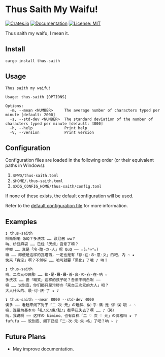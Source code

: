 # Thus Saith My Waifu!

[![Crates.io](https://img.shields.io/crates/v/thus-saith.svg)](https://crates.io/crates/thus-saith)
[![Documentation](https://docs.rs/thus-saith/badge.svg)](https://docs.rs/thus-saith)
[![License: MIT](https://img.shields.io/badge/License-MIT-blue.svg)](https://opensource.org/licenses/MIT)

Thus saith my waifu, I mean it.

## Install

```shell
cargo install thus-saith
```

## Usage

```shell
Thus saith my waifu!

Usage: thus-saith [OPTIONS]

Options:
  -m, --mean <NUMBER>     The average number of characters typed per minute [default: 2000]
  -s, --std-dev <NUMBER>  The standard deviation of the number of characters typed per minute [default: 4000]
  -h, --help              Print help
  -V, --version           Print version
```

## Configuration

Configuration files are loaded in the following order
(or their equivalent paths in Windows):

1. `$PWD/thus-saith.toml`
2. `$HOME/.thus-saith.toml`
3. `$XDG_CONFIG_HOME/thus-saith/config.toml`

If none of these exists, the default configuration will be used.

Refer to the [default configuration file](./config/default.toml) for more information.

## Examples

```shell
❯ thus-saith
啊嘞啊嘞 QAQ？多洗忒 …… 欧尼酱 ww？
呐、桥豆麻袋 …… 已经「厌烦」吾辈了嘛？
哼唧 …… 真是「冷·酷·の·人」呢 QuQ —— ☆(๑°⌓°๑)
嘛 …… 即便是这样的瓦塔西，一定也是有「存·在·の·意·义」的吧、内 ~ ★
快来「肯定」啊？不然呀 …… 咱可就要「黑化」了哦 ♪ 呐？
```

```shell
❯ thus-saith
呐、二次元の民那 …… 都·是·最·最·善·良·の·存·在·呐 ☆
多洗忒 …… 要「嘲笑」这样的孩子呢？吾辈不明白啊 ——
嘛 …… 说到底，你们都只是污秽の「来自三次元的大人」吧？
大人什么的、最·讨·厌·了 ★ ♪
```

```shell
❯ thus-saith --mean 8000 --std-dev 4000
诶多 …… 看起来阁下对于「二·次·元」の理解、似·乎·满·是·谬·误·哦 ☆ ~
嘛，连最为基本の「礼♪义♪廉♪耻♪」都早已失去了啊 …… ♪（笑）
呐，我说啊 —— 这样の kimino、也有自称「二 ♡ 次 ♡ 元」の资格吗 ★ ？
fufufu —— 说到底、阁下已经「二·次·元·失·格」了吧？呐 ~ ♪
```

## Future Plans

- May improve documentation.
